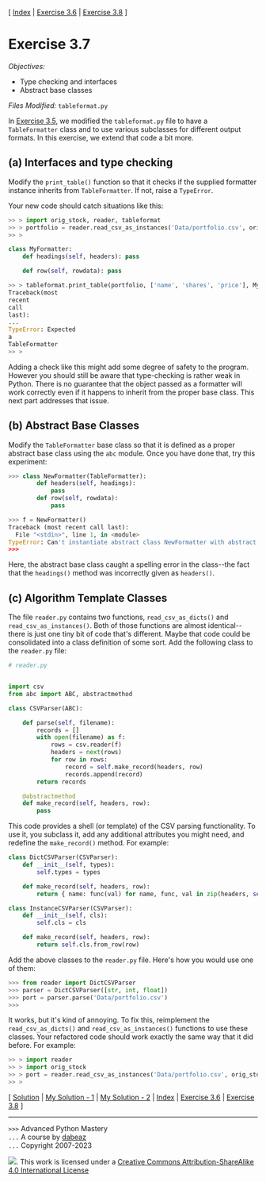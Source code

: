 \[ [Index](index.md) | [Exercise 3.6](ex3_6.md) | [Exercise 3.8](ex3_8.md) \]

# Exercise 3.7

*Objectives:*

- Type checking and interfaces
- Abstract base classes

*Files Modified:* `tableformat.py`

In [Exercise 3.5](ex3_5.md), we modified the `tableformat.py` file to have a `TableFormatter`
class and to use various subclasses for different output formats. In this exercise, we extend that
code a bit more.

## (a) Interfaces and type checking

Modify the `print_table()` function so that it checks if the
supplied formatter instance inherits from `TableFormatter`. If
not, raise a `TypeError`.

Your new code should catch situations like this:

```python
>> > import orig_stock, reader, tableformat
>> > portfolio = reader.read_csv_as_instances('Data/portfolio.csv', orig_stock.Stock)
>> >

class MyFormatter:
    def headings(self, headers): pass

    def row(self, rowdata): pass

>> > tableformat.print_table(portfolio, ['name', 'shares', 'price'], MyFormatter())
Traceback(most
recent
call
last):
...
TypeError: Expected
a
TableFormatter
>> > 
```

Adding a check like this might add some degree of safety to the program. However you should
still be aware that type-checking is rather weak in Python. There is no guarantee that the
object passed as a formatter will work correctly even if it happens to inherit from the
proper base class. This next part addresses that issue.

## (b) Abstract Base Classes

Modify the `TableFormatter` base class so that it is defined as a proper
abstract base class using the `abc` module. Once you have done that, try
this experiment:

```python
>>> class NewFormatter(TableFormatter):
        def headers(self, headings):
            pass
        def row(self, rowdata):
            pass

>>> f = NewFormatter()
Traceback (most recent call last):
  File "<stdin>", line 1, in <module>
TypeError: Can't instantiate abstract class NewFormatter with abstract methods headings
>>> 
```

Here, the abstract base class caught a spelling error in the class--the fact that
the `headings()` method was incorrectly given as `headers()`.

## (c) Algorithm Template Classes

The file `reader.py` contains two functions, `read_csv_as_dicts()` and `read_csv_as_instances()`.
Both of those functions are almost identical--there is just one tiny bit of code that's
different. Maybe that code could be consolidated into a class definition of some sort.
Add the following class to the `reader.py` file:

```python
# reader.py


import csv
from abc import ABC, abstractmethod

class CSVParser(ABC):

    def parse(self, filename):
        records = []
        with open(filename) as f:
            rows = csv.reader(f)
            headers = next(rows)
            for row in rows:
                record = self.make_record(headers, row)
                records.append(record)
        return records

    @abstractmethod
    def make_record(self, headers, row):
        pass
```

This code provides a shell (or template) of the CSV parsing functionality. To use it, you subclass it, add
any additional attributes you might need, and redefine the `make_record()` method. For example:

```python
class DictCSVParser(CSVParser):
    def __init__(self, types):
        self.types = types

    def make_record(self, headers, row):
        return { name: func(val) for name, func, val in zip(headers, self.types, row) }

class InstanceCSVParser(CSVParser):
    def __init__(self, cls):
        self.cls = cls

    def make_record(self, headers, row):
        return self.cls.from_row(row)
```

Add the above classes to the `reader.py` file. Here's how you would use one of them:

```python
>>> from reader import DictCSVParser
>>> parser = DictCSVParser([str, int, float])
>>> port = parser.parse('Data/portfolio.csv')
>>>
```

It works, but it's kind of annoying. To fix this, reimplement the `read_csv_as_dicts()` and
`read_csv_as_instances()` functions to use these classes. Your refactored code should work
exactly the same way that it did before. For example:

```python
>> > import reader
>> > import orig_stock
>> > port = reader.read_csv_as_instances('Data/portfolio.csv', orig_stock.Stock)
>> >
```

\[ [Solution](soln3_7.md) | [My Solution - 1](../tableformat.py) | [My Solution - 2](../reader.py) | [Index](index.md) | [Exercise 3.6](ex3_6.md) | [Exercise 3.8](ex3_8.md) \]

----
`>>>` Advanced Python Mastery  
`...` A course by [dabeaz](https://www.dabeaz.com)  
`...` Copyright 2007-2023

![](https://i.creativecommons.org/l/by-sa/4.0/88x31.png). This work is licensed under
a [Creative Commons Attribution-ShareAlike 4.0 International License](http://creativecommons.org/licenses/by-sa/4.0/)
